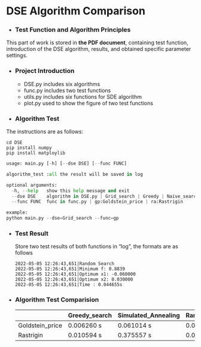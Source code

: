 # DSE Algorithm Comparison

- ### Test Function and Algorithm Principles

This part of work is stored in **the PDF document**, containing test function, introduction of the DSE algorithm, results, and obtained specific parameter settings.

- ### Project Introduction

  - DSE.py includes six algorithms
  - func.py includes two test functions 
  - utils.py includes six functions for SDE algorithm
  - plot.py used to show the figure of two test functions

- ### Algorithm Test

 The instructions are as follows:

```shell
cd DSE
pip install numpy
pip install matploylib
```

  ```python
  usage: main.py [-h] [--dse DSE] [--func FUNC]
  
  algorithm_test :all the result will be saved in log	
  
  optional arguments:
    -h, --help   show this help message and exit
    --dse DSE    algorithm in DSE.py | Grid_search | Greedy | Naive_search | Random_search | Simulated_Annealing | Genetic_Algorithm
    --func FUNC  func in func.py | gp:Goldstein_price | ra:Rastrigin
  
  example:
  python main.py --dse=Grid_search --func=gp
  ```

- ### Test Result

  Store two test results of both functions in “log”, the formats are as follows

  ```
  2022-05-05 12:26:43,651|Random Search
  2022-05-05 12:26:43,651|Minimum f: 0.8839
  2022-05-05 12:26:43,651|Optimum x1: -0.060000
  2022-05-05 12:26:43,651|Optimum x2: 0.030000
  2022-05-05 12:26:43,651|Time : 0.044655s
  ```

- ### Algorithm Test Comparision

  |                 | Greedy_search | Simulated_Annealing | Random_search | Genetic_Algorithm | Naive_search | Grid_search |
  | --------------- | ------------- | ------------------- | ------------- | ----------------- | ------------ | ----------- |
  | Goldstein_price | 0.006260 s    | 0.061014 s          | 0.079004 s    | 0.699202 s        | 0.994265 s   | 1.062211 s  |
  | Rastrigin       | 0.010594 s    | 0.375557 s          | 0.079583 s    | 0.700793  s       | 3.723845 s   | 4.175957 s  |


